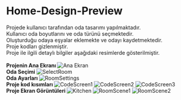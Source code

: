 # Home-Design-Preview

Projede kullanıcı tarafından oda tasarımı yapılmaktadır. <br>
Kullanıcı oda boyutlarını ve oda türünü seçmektedir.  <br>
Oluşturduğu odaya eşyalar eklemekte ve odayı kaydetmektedir. <br>
Proje kodları gizlenmiştir. <br>
Proje ile ilgili detaylı bilgiler aşağıdaki resimlerde gösterilmiştir. <br>
<br><b> Projenin Ana Ekranı </b>
![Ana Ekran](https://github.com/BurakOzyolu/Home-Design-Preview/assets/33603280/d5d7bf7c-0006-47d4-af5d-41c6ac24961f)
<br><b> Oda Seçimi</b> 
![SelectRoom](https://github.com/BurakOzyolu/Home-Design-Preview/assets/33603280/4aa3db6e-975e-4e8b-bd4a-b48c3d9e51d0)
<br><b> Oda Ayarları </b> 
![RoomSettings](https://github.com/BurakOzyolu/Home-Design-Preview/assets/33603280/160cc320-48e4-413b-a74a-56c09babde17)
<br><b> Proje kod kısımları </b>
![CodeScreen1](https://github.com/BurakOzyolu/Home-Design-Preview/assets/33603280/554ad089-166a-4d00-857a-a82724242054)
![CodeScreen2](https://github.com/BurakOzyolu/Home-Design-Preview/assets/33603280/84e7fd22-0004-496a-8e73-a89583347540)
![CodeScreen3](https://github.com/BurakOzyolu/Home-Design-Preview/assets/33603280/6a13be3d-667a-4cd9-b8fa-379af32ed541)
<br><b> Proje Ekran Görüntüleri </b>
![Kitchen](https://github.com/BurakOzyolu/Home-Design-Preview/assets/33603280/715883a3-cfc2-4c41-80c8-ea96eca03e7f)
![RoomScene1](https://github.com/BurakOzyolu/Home-Design-Preview/assets/33603280/c8a209e3-b8fc-45c5-95bd-b653279d7f90)
![RoomScene2](https://github.com/BurakOzyolu/Home-Design-Preview/assets/33603280/2c5dc836-e68c-4778-80b7-95aed82042d2)

